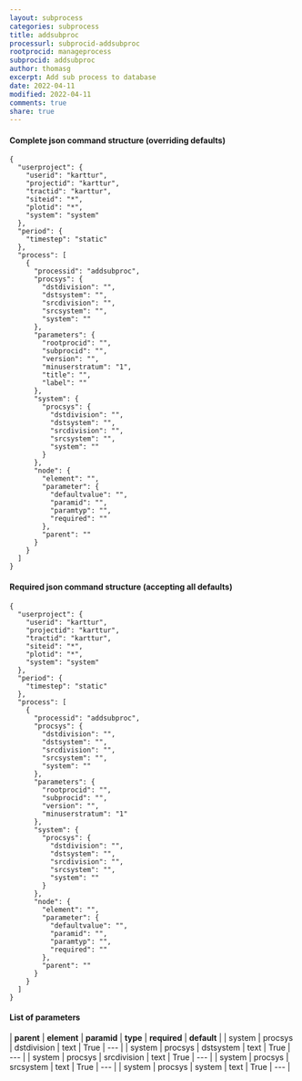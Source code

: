 ```yaml
---
layout: subprocess
categories: subprocess
title: addsubproc
processurl: subprocid-addsubproc
rootprocid: manageprocess
subprocid: addsubproc
author: thomasg
excerpt: Add sub process to database
date: 2022-04-11
modified: 2022-04-11
comments: true
share: true
---
```


#### Complete json command structure (overriding defaults)
```
{
  "userproject": {
    "userid": "karttur",
    "projectid": "karttur",
    "tractid": "karttur",
    "siteid": "*",
    "plotid": "*",
    "system": "system"
  },
  "period": {
    "timestep": "static"
  },
  "process": [
    {
      "processid": "addsubproc",
      "procsys": {
        "dstdivision": "",
        "dstsystem": "",
        "srcdivision": "",
        "srcsystem": "",
        "system": ""
      },
      "parameters": {
        "rootprocid": "",
        "subprocid": "",
        "version": "",
        "minuserstratum": "1",
        "title": "",
        "label": ""
      },
      "system": {
        "procsys": {
          "dstdivision": "",
          "dstsystem": "",
          "srcdivision": "",
          "srcsystem": "",
          "system": ""
        }
      },
      "node": {
        "element": "",
        "parameter": {
          "defaultvalue": "",
          "paramid": "",
          "paramtyp": "",
          "required": ""
        },
        "parent": ""
      }
    }
  ]
}
```
#### Required json command structure (accepting all defaults)
```
{
  "userproject": {
    "userid": "karttur",
    "projectid": "karttur",
    "tractid": "karttur",
    "siteid": "*",
    "plotid": "*",
    "system": "system"
  },
  "period": {
    "timestep": "static"
  },
  "process": [
    {
      "processid": "addsubproc",
      "procsys": {
        "dstdivision": "",
        "dstsystem": "",
        "srcdivision": "",
        "srcsystem": "",
        "system": ""
      },
      "parameters": {
        "rootprocid": "",
        "subprocid": "",
        "version": "",
        "minuserstratum": "1"
      },
      "system": {
        "procsys": {
          "dstdivision": "",
          "dstsystem": "",
          "srcdivision": "",
          "srcsystem": "",
          "system": ""
        }
      },
      "node": {
        "element": "",
        "parameter": {
          "defaultvalue": "",
          "paramid": "",
          "paramtyp": "",
          "required": ""
        },
        "parent": ""
      }
    }
  ]
}
```
#### List of parameters

| **parent** | **element** | **paramid** | **type** | **required** | **default** |
| system | procsys | dstdivision | text | True | --- |
| system | procsys | dstsystem | text | True | --- |
| system | procsys | srcdivision | text | True | --- |
| system | procsys | srcsystem | text | True | --- |
| system | procsys | system | text | True | --- |
